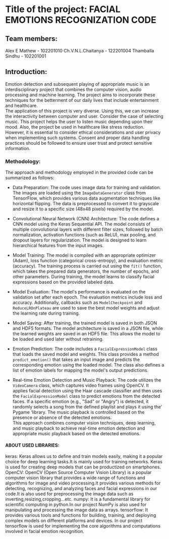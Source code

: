 # Title of the project: FACIAL EMOTIONS RECOGNIZATION CODE
## Team members:
 Alex E Mathew - 102201010
 Ch.V.N.L.Chaitanya - 122201004
 Thamballa Sindhu - 102201001
## Introduction:
 Emotion detection and subsequent playing of appropriate music is an interdisciplinary project that combines the computer vision, audio processing and machine learning. The project aims to incorporate these techniques for the betterment of our daily lives that include entertainment and healthcare.  
 The application of this project is very diverse. Using this, we can increase the interactivity between computer and user. Consider the case of selecting music. This project helps the user to listen music depending upon their mood. Also, the project be used in healthcare like stress reduction.  
 However, it is essential to consider ethical considerations and user privacy when implementing such systems. Consent and proper data handling practices should be followed to ensure user trust and protect sensitive information.  
### Methodology:
The approach and methodology employed in the provided code can be summarized as follows:  

* Data Preparation: The code uses image data for training and validation. The images are loaded using the `ImageDataGenerator` class from TensorFlow, which provides various data augmentation techniques like horizontal flipping. The data is preprocessed to convert it to grayscale and resize it to a specific size (48x48 pixels) required by the model.  

* Convolutional Neural Network (CNN) Architecture: The code defines a CNN model using the Keras Sequential API. The model consists of multiple convolutional layers with different filter sizes, followed by batch normalization, activation functions (such as ReLU), max pooling, and dropout layers for regularization. The model is designed to learn hierarchical features from the input images.  

* Model Training: The model is compiled with an appropriate optimizer (Adam), loss function (categorical cross-entropy), and evaluation metric (accuracy). The training process is carried out using the `fit()` function, which takes the prepared data generators, the number of epochs, and other parameters. During training, the model learns to classify facial expressions based on the provided labeled data.  

* Model Evaluation: The model's performance is evaluated on the validation set after each epoch. The evaluation metrics include loss and accuracy. Additionally, callbacks such as `ModelCheckpoint` and `ReduceLROnPlateau` are used to save the best model weights and adjust the learning rate during training.  

* Model Saving: After training, the trained model is saved in both JSON and HDF5 formats. The model architecture is saved in a JSON file, while the learned weights are saved in an HDF5 file. This allows the model to be loaded and used later without retraining.  

* Emotion Prediction: The code includes a `FacialExpressionModel` class that loads the saved model and weights. This class provides a method `predict_emotion()` that takes an input image and predicts the corresponding emotion using the loaded model. The class also defines a list of emotion labels for mapping the model's output predictions.  

* Real-time Emotion Detection and Music Playback: The code utilizes the `VideoCamera` class, which captures video frames using OpenCV. It applies facial detection using the Haar cascade classifier and then uses the `FacialExpressionModel` class to predict emotions from the detected faces. If a specific emotion (e.g., "Sad" or "Angry") is detected, it randomly selects a song from the defined playlist and plays it using the’ Pygame ‘library. The music playback is controlled based on the presence or absence of the detected emotions.  
 This approach combines computer vision techniques, deep learning, and music playback to achieve real-time emotion detection and appropriate music playback based on the detected emotions.
 #### ABOUT USED LIBRARIES:
 keras:  Keras allows us to define and train models easily, making it a popular choice for deep learning tasks.It is mainly used for training       networks. Keras is used for creating deep models that can be productized on smartphones.
 OpenCV: OpenCV (Open Source Computer Vision Library) is a popular computer vision library that provides a wide range of functions and algorithms   for image and video processing.It provides various methods for detecting, recognizing, and analyzing faces and facial expressions in our         code.It is also used for preprocessing the image data such as inverting,resizing,cropping...etc.
 numpy: It is a fundamental library for scientific computing in python.In our project NumPy is also used for manipulating and processing the       image data as arrays.
 tensorflow: It provides various tools and functions for building, training, and deploying complex models on different platforms and devices. In   our project tensorflow is used for implementing the core algorithms and computations involved in facial emotion recognition.
 
